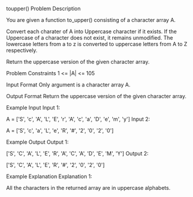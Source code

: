 toupper()
Problem Description

You are given a function to_upper() consisting of a character array A.

Convert each charater of A into Uppercase character if it exists. If the Uppercase of a character does not exist, it remains unmodified.
The lowercase letters from a to z is converted to uppercase letters from A to Z respectively.

Return the uppercase version of the given character array.



Problem Constraints
1 <= |A| <= 105



Input Format
Only argument is a character array A.



Output Format
Return the uppercase version of the given character array.



Example Input
Input 1:

 A = ['S', 'c', 'A', 'L', 'E', 'r', 'A', 'c', 'a', 'D', 'e', 'm', 'y']
Input 2:

 A = ['S', 'c', 'a', 'L', 'e', 'R', '#', '2', '0', '2', '0']


Example Output
Output 1:

 ['S', 'C', 'A', 'L', 'E', 'R', 'A', 'C', 'A', 'D', 'E', 'M', 'Y']
Output 2:

 ['S', 'C', 'A', 'L', 'E', 'R', '#', '2', '0', '2', '0']


Example Explanation
Explanation 1:

 All the characters in the returned array are in uppercase alphabets.